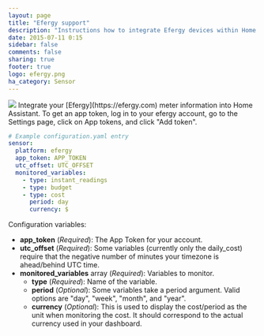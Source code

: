 ```yaml
---
layout: page
title: "Efergy support"
description: "Instructions how to integrate Efergy devices within Home Assistant."
date: 2015-07-11 0:15
sidebar: false
comments: false
sharing: true
footer: true
logo: efergy.png
ha_category: Sensor
---
```


<img src='/images/supported_brands/efergy.png' class='brand pull-right' />
Integrate your [Efergy](https://efergy.com) meter information into Home Assistant. To get an app token, log in to your efergy account, go to the Settings page, click on App tokens, and click "Add token".

```yaml
# Example configuration.yaml entry
sensor:
  platform: efergy
  app_token: APP_TOKEN
  utc_offset: UTC_OFFSET
  monitored_variables:
    - type: instant_readings
    - type: budget
    - type: cost
      period: day
      currency: $
```

Configuration variables:

- **app_token** (*Required*): The App Token for your account.
- **utc_offset** (*Required*): Some variables (currently only the daily_cost) require that the
negative number of minutes your timezone is ahead/behind UTC time.
- **monitored_variables** array (*Required*): Variables to monitor.
  - **type** (*Required*): Name of the variable.
  - **period** (*Optional*): Some variables take a period argument. Valid options are "day", "week", "month", and "year".
  - **currency** (*Optional*): This is used to display the cost/period as the unit when monitoring the cost. It should correspond to the actual currency used in your dashboard.

